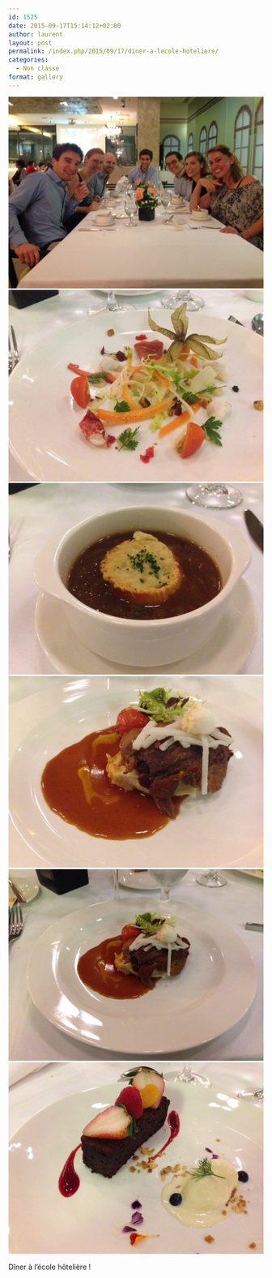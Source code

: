 ```yaml
---
id: 1525
date: 2015-09-17T15:14:12+02:00
author: laurent
layout: post
permalink: /index.php/2015/09/17/diner-a-lecole-hoteliere/
categories:
  - Non classé
format: gallery
---
```

<img src="/images/2015/09/tumblr_nutuboyF871uuvt0bo1_1280.jpg" />
<img src="/images/2015/09/tumblr_nutuboyF871uuvt0bo2_1280.jpg" />
<img src="/images/2015/09/tumblr_nutuboyF871uuvt0bo3_1280.jpg" />
<img src="/images/2015/09/tumblr_nutuboyF871uuvt0bo4_1280.jpg" />
<img src="/images/2015/09/tumblr_nutuboyF871uuvt0bo5_1280.jpg" />
<img src="/images/2015/09/tumblr_nutuboyF871uuvt0bo6_1280.jpg" />

Dîner à l&rsquo;école hôtelière !